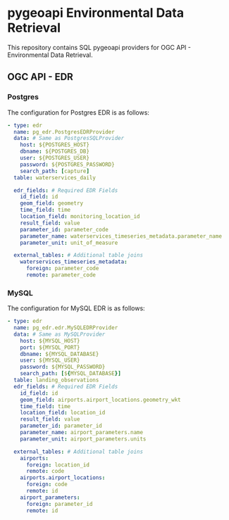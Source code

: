 # pygeoapi Environmental Data Retrieval

This repository contains SQL pygeoapi providers for OGC API - Environmental Data Retrieval.

## OGC API - EDR

### Postgres

The configuration for Postgres EDR is as follows:

```yaml
- type: edr
  name: pg_edr.PostgresEDRProvider
  data: # Same as PostgresSQLProvider
    host: ${POSTGRES_HOST}
    dbname: ${POSTGRES_DB}
    user: ${POSTGRES_USER}
    password: ${POSTGRES_PASSWORD}
    search_path: [capture]
  table: waterservices_daily

  edr_fields: # Required EDR Fields
    id_field: id
    geom_field: geometry
    time_field: time
    location_field: monitoring_location_id
    result_field: value
    parameter_id: parameter_code
    parameter_name: waterservices_timeseries_metadata.parameter_name
    parameter_unit: unit_of_measure

  external_tables: # Additional table joins
    waterservices_timeseries_metadata:
      foreign: parameter_code
      remote: parameter_code
```

### MySQL

The configuration for MySQL EDR is as follows:

```yaml
- type: edr
  name: pg_edr.edr.MySQLEDRProvider
  data: # Same as MySQLProvider
    host: ${MYSQL_HOST}
    port: ${MYSQL_PORT}
    dbname: ${MYSQL_DATABASE}
    user: ${MYSQL_USER}
    password: ${MYSQL_PASSWORD}
    search_path: [${MYSQL_DATABASE}]
  table: landing_observations
  edr_fields: # Required EDR Fields
    id_field: id
    geom_field: airports.airport_locations.geometry_wkt
    time_field: time
    location_field: location_id
    result_field: value
    parameter_id: parameter_id
    parameter_name: airport_parameters.name
    parameter_unit: airport_parameters.units

  external_tables: # Additional table joins
    airports:
      foreign: location_id
      remote: code
    airports.airport_locations:
      foreign: code
      remote: id
    airport_parameters:
      foreign: parameter_id
      remote: id

```
